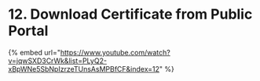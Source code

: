 # 12. 	Download Certificate from Public Portal

{% embed url="https://www.youtube.com/watch?v=jqwSXD3CrWk&list=PLyQ2-xBpWNe5SbNpIzrzeTUnsAsMPBfCF&index=12" %}



